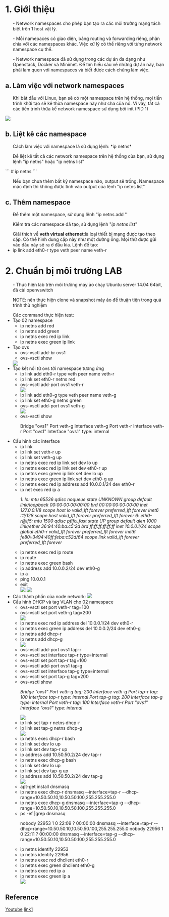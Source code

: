﻿# 1. Giới thiệu
<ul> - Network namespaces cho phép bạn tạo ra các môi trường mạng tách biệt trên 1 host vật lý. </ul>
<ul> - Mỗi namepaces có giao diện, bảng routing và forwarding riêng, phân chia với các namespaces khác.
Việc xử lý có thể riêng với từng network namespace cụ thể. </ul>
<ul> - Network namespace đã sử dụng trong các dự án đa dạng như Openstack, Docker và Minimet. 
Để tìm hiểu sâu về những dự án này, bạn phải làm quen với namespaces và biết được cách chúng làm việc. </ul>

## a. Làm việc với network namespaces
<ul> Khi bắt đầu với Linux, bạn sẽ có một namespace trên hệ thống, mọi tiến trình khởi tạo sẽ kế thừa namespace này như cha của nó. Vì vậy, tất cả các tiền trình thừa kế network namespace sử dụng bởi init (PID 1)  </ul>

<img src="http://i0.wp.com/abregman.com/wp-content/uploads/2016/09/namespace_level1.jpg">

<h2>b. Liệt kê các namespace</h2>
<ul> Cách làm việc với namespace là sử dụng lệnh: *ip netns* </ul>
<ul> Để liệt kê tất cả các network namespace trên hệ thống của bạn, sử dụng lệnh "ip netns" hoặc "ip netns list" </ul>
```
# ip netns
```
<ul> Nếu bạn chưa thêm bất kỳ namespace nào, output sẽ trống. Namespace mặc định thì không được tính vào output của lệnh "ip netns list" </ul>

<h2>c. Thêm namespace</h2>
<ul> Để thêm một namespace, sử dụng lệnh "ip netns add <name>" </ul>
<ul> Kiểm tra các namespace đã tạo, sử dụng lệnh "<i>ip netns list</i>" </ul>

<ul> Giải thích về <b>veth virtual ethernet</b>:là loại thiết bị mạng được tạo theo cặp. Có thể hình dung cặp này như một đường ống.
Mọi thứ được gửi vào đầu này sẽ ra ở đầu kia. Lệnh để tạo:
<li>ip link add eth0-r type veth peer name veth-r</li>
 </ul>

# 2. Chuẩn bị môi trường LAB
<ul> - Thực hiện lab trên môi trường máy ảo chạy Ubuntu server 14.04 64bit, đã cài openvswitch </ul>
<ul> NOTE: nên thực hiện clone và snapshot máy ảo để thuận tiện trong quá trình thử nghiệm </ul>

<ul> Các command thực hiện test:
	<li> Tạo 02 namespace 
		<ul> 
			<li> ip netns add red </li>
			<li> ip netns add green </li>
			<li> ip netns exec red ip link </li>
			<li> ip netns exec green ip link </li>
		</ul>
	</li>
	<li> Tạo ovs 
		<ul> 
			<li> ovs-vsctl add-br ovs1 </li>
			<li> ovs-vsctl show </li>
		</ul>
	</li>
	<img src="http://image.prntscr.com/image/1519a9586ea44ec38195ef06227ffb8c.png">
	<li> Tạo kết nối từ ovs tới namespace tương ứng
		<ul> 
			<li> ip link add eth0-r type veth peer name veth-r </li>
			<li> ip link set eth0-r netns red </li>
			<li> ovs-vsctl add-port ovs1 veth-r </li>
			<img src="http://image.prntscr.com/image/e8e6f6a60518406b803ea0426b99a528.png">
			<li> ip link add eth0-g type veth peer name veth-g </li>
			<li> ip link set eth0-g netns green </li>
			<li> ovs-vsctl add-port ovs1 veth-g </li>
			<img src="http://image.prntscr.com/image/51c9decdcd07465aa54b927c06374f40.png">
			<li> ovs-vsctl show 
				<p>     Bridge "ovs1"
						Port veth-g
							Interface veth-g
						Port veth-r
							Interface veth-r
						Port "ovs1"
							Interface "ovs1"
								type: internal
				</p>
			</li>
		</ul>
	</li>
	<li> Cấu hình các interface
		<ul> 
			<li> ip link </li>
			<li> ip link set veth-r up </li>
			<li> ip link set veth-g up </li>
			<li> ip netns exec red ip link set dev lo up </li>
			<li> ip netns exec red ip link set dev eth0-r up </li>
			<li> ip netns exec green ip link set dev lo up </li>
			<li> ip netns exec green ip link set dev eth0-g up </li>
			<li> ip netns exec red ip address add 10.0.0.1/24 dev eth0-r </li>
			<li> ip net exec red ip a 
				<p><i>     1: lo: <LOOPBACK,UP,LOWER_UP> mtu 65536 qdisc noqueue state UNKNOWN group default
							link/loopback 00:00:00:00:00:00 brd 00:00:00:00:00:00
							inet 127.0.0.1/8 scope host lo
							   valid_lft forever preferred_lft forever
							inet6 ::1/128 scope host
							   valid_lft forever preferred_lft forever
						6: eth0-r@if5: <BROADCAST,MULTICAST,UP,LOWER_UP> mtu 1500 qdisc pfifo_fast state UP group default qlen 1000
							link/ether 36:94:40:ba:c5:2d brd ff:ff:ff:ff:ff:ff
							inet 10.0.0.1/24 scope global eth0-r
							   valid_lft forever preferred_lft forever
							inet6 fe80::3494:40ff:feba:c52d/64 scope link
							   valid_lft forever preferred_lft forever
				</i></p>
			</li>
			<li> ip netns exec red ip route </li>
			<li> ip route </li>
			<li> ip netns exec green bash </li>
			<li> ip address add 10.0.0.2/24 dev eth0-g </li>
			<li> ip a </li>
			<li> ping 10.0.0.1 </li>
			<li> exit </li>
			<img src="http://image.prntscr.com/image/31f6e6b049a84c72b0d91835cc3b98c1.png">
			<img src="http://image.prntscr.com/image/e2f75ed39e504fa298c2b8a062a89c65.png">
		</ul>
	</li>
	<li> Các thành phần của node network:
		<img src="http://image.prntscr.com/image/a74fc6e828144dc2ae75bb9700b51d23.png">		
	</li>
	<li>  Cấu hình DHCP và tag VLAN cho 02 namespace
		<ul> 
			<li> ovs-vsctl set port veth-r tag=100 </li>
			<li> ovs-vsctl set port veth-g tag=200 </li>
			<img src="http://image.prntscr.com/image/d84f94a6223c4cb083fefcde6385d7ba.png">
			<li> ip netns exec red ip address del 10.0.0.1/24 dev eth0-r </li>
			<li> ip netns exec green ip address del 10.0.0.2/24 dev eth0-g </li>
			<li> ip netns add dhcp-r </li>
			<li> ip netns add dhcp-g </li>
			<img src="http://image.prntscr.com/image/312f2bd49e154a9295e9b00c0e0ac216.png">
			<li> ovs-vsctl add-port ovs1 tap-r </li>
			<li> ovs-vsctl set interface tap-r type=internal </li>
			<li> ovs-vsctl set port tap-r tag=100 </li>
			<li> ovs-vsctl add-port ovs1 tap-g </li>
			<li> ovs-vsctl set interface tap-g type=internal </li>
			<li> ovs-vsctl set port tap-g tag=200 </li>			
			<li> ovs-vsctl show 
				<p><i>
						Bridge "ovs1"
						Port veth-g
							tag: 200
							Interface veth-g
						Port tap-r
							tag: 100
							Interface tap-r
								type: internal
						Port tap-g
							tag: 200
							Interface tap-g
								type: internal
						Port veth-r
							tag: 100
							Interface veth-r
						Port "ovs1"
							Interface "ovs1"
								type: internal
				</i></p>
			</li>
			<img src="http://image.prntscr.com/image/32c1de754c7e4b40a7e1e98af1db405b.png">
			<li> ip link set tap-r netns dhcp-r </li>
			<li> ip link set tap-g netns dhcp-g </li>
			<img src="http://image.prntscr.com/image/3d8e68caee3846a781b130934960e701.png">
			<li> ip netns exec dhcp-r bash </li>
			<li> ip link set dev lo up </li>
			<li> ip link set dev tap-r up </li>
			<li> ip address add 10.50.50.2/24 dev tap-r </li>
			<li> ip netns exec dhcp-g bash </li>
			<li> ip link set dev lo up </li>
			<li> ip link set dev tap-g up </li>
			<li> ip address add 10.50.50.2/24 dev tap-g </li>
			<img src="http://image.prntscr.com/image/6ea07f7e9df6449ca7e3ee549b296f0e.png">
			<li> apt-get install dnsmasq </li>
			<li> ip netns exec dhcp-r dnsmasq --interface=tap-r --dhcp-range=10.50.50.10,10.50.50.100,255.255.255.0 </li>
			<li> ip netns exec dhcp-g dnsmasq --interface=tap-g --dhcp-range=10.50.50.10,10.50.50.100,255.255.255.0 </li>
			<li> ps -ef |grep dnsmasq 
				<p>
					nobody    22953      1  0 22:09 ?        00:00:00 dnsmasq --interface=tap-r --dhcp-range=10.50.50.10,10.50.50.100,255.255.255.0
					nobody    22956      1  0 22:11 ?        00:00:00 dnsmasq --interface=tap-g --dhcp-range=10.50.50.10,10.50.50.100,255.255.255.0
				</p>
			</li>
			<li> ip netns identify 22953 </li>
			<li> ip netns identify 22956 </li>
			<li> ip netns exec red dhclient eth0-r </li>
			<li> ip netns exec green dhclient eth0-g </li>
			<li> ip netns exec red ip a </li>
			<li> ip netns exec green ip a </li>
			<img src="http://image.prntscr.com/image/0c5b58687f864aaf877de5dfb16adfa6.png">
		</ul>
	</li>
</ul>


## Reference
[Youtube](https://www.youtube.com/watch?v=_WgUwUf1d34)
[link1](http://abregman.com/2016/09/29/linux-network-namespace/)
